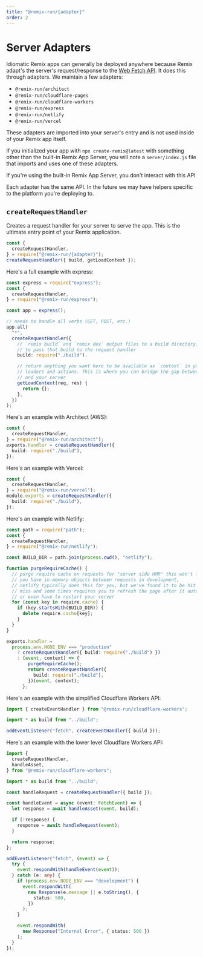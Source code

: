 ```yaml
---
title: "@remix-run/{adapter}"
order: 2
---
```


# Server Adapters

Idiomatic Remix apps can generally be deployed anywhere because Remix adapt's the server's request/response to the [Web Fetch API][web-fetch-api]. It does this through adapters. We maintain a few adapters:

- `@remix-run/architect`
- `@remix-run/cloudflare-pages`
- `@remix-run/cloudflare-workers`
- `@remix-run/express`
- `@remix-run/netlify`
- `@remix-run/vercel`

These adapters are imported into your server's entry and is not used inside of your Remix app itself.

If you initialized your app with `npx create-remix@latest` with something other than the built-in Remix App Server, you will note a `server/index.js` file that imports and uses one of these adapters.

<docs-info>If you're using the built-in Remix App Server, you don't interact with this API</docs-info>

Each adapter has the same API. In the future we may have helpers specific to the platform you're deploying to.

## `createRequestHandler`

Creates a request handler for your server to serve the app. This is the ultimate entry point of your Remix application.

```ts
const {
  createRequestHandler,
} = require("@remix-run/{adapter}");
createRequestHandler({ build, getLoadContext });
```

Here's a full example with express:

```ts [2-4, 11-22]
const express = require("express");
const {
  createRequestHandler,
} = require("@remix-run/express");

const app = express();

// needs to handle all verbs (GET, POST, etc.)
app.all(
  "*",
  createRequestHandler({
    // `remix build` and `remix dev` output files to a build directory, you need
    // to pass that build to the request handler
    build: require("./build"),

    // return anything you want here to be available as `context` in your
    // loaders and actions. This is where you can bridge the gap between Remix
    // and your server
    getLoadContext(req, res) {
      return {};
    },
  })
);
```

Here's an example with Architect (AWS):

```ts
const {
  createRequestHandler,
} = require("@remix-run/architect");
exports.handler = createRequestHandler({
  build: require("./build"),
});
```

Here's an example with Vercel:

```ts
const {
  createRequestHandler,
} = require("@remix-run/vercel");
module.exports = createRequestHandler({
  build: require("./build"),
});
```

Here's an example with Netlify:

```ts
const path = require("path");
const {
  createRequestHandler,
} = require("@remix-run/netlify");

const BUILD_DIR = path.join(process.cwd(), "netlify");

function purgeRequireCache() {
  // purge require cache on requests for "server side HMR" this won't let
  // you have in-memory objects between requests in development,
  // netlify typically does this for you, but we've found it to be hit or
  // miss and some times requires you to refresh the page after it auto reloads
  // or even have to restart your server
  for (const key in require.cache) {
    if (key.startsWith(BUILD_DIR)) {
      delete require.cache[key];
    }
  }
}

exports.handler =
  process.env.NODE_ENV === "production"
    ? createRequestHandler({ build: require("./build") })
    : (event, context) => {
        purgeRequireCache();
        return createRequestHandler({
          build: require("./build"),
        })(event, context);
      };
```

Here's an example with the simplified Cloudflare Workers API:

```ts
import { createEventHandler } from "@remix-run/cloudflare-workers";

import * as build from "../build";

addEventListener("fetch", createEventHandler({ build }));
```

Here's an example with the lower level Cloudflare Workers API:

```ts
import {
  createRequestHandler,
  handleAsset,
} from "@remix-run/cloudflare-workers";

import * as build from "../build";

const handleRequest = createRequestHandler({ build });

const handleEvent = async (event: FetchEvent) => {
  let response = await handleAsset(event, build);

  if (!response) {
    response = await handleRequest(event);
  }

  return response;
};

addEventListener("fetch", (event) => {
  try {
    event.respondWith(handleEvent(event));
  } catch (e: any) {
    if (process.env.NODE_ENV === "development") {
      event.respondWith(
        new Response(e.message || e.toString(), {
          status: 500,
        })
      );
    }

    event.respondWith(
      new Response("Internal Error", { status: 500 })
    );
  }
});
```

[web-fetch-api]: https://developer.mozilla.org/en-US/docs/Web/API/Fetch_API
